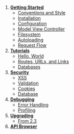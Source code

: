 1. **[Getting Started](start)**
   - [Conventions and Style](start.conventions)
   - [Installation](start.installation)
   - [Configuration](start.configuration)
   - [Model View Controller](start.mvc)
   - [Filesystem](start.filesystem)
   - [Autoloading](start.autoloading)
   - [Request Flow](start.flow)
2. **[Tutorials](tutorials)**
   - [Hello, World](tutorials.helloworld)
   - [Routes, URLs, and Links](tutorials.urls)
   - [Databases](tutorials.databases)
3. **[Security](security)**
   - [XSS](security.xss)
   - [Validation](security.validation)
   - [Cookies](security.cookies)
   - [Database](security.database)
4. **[Debugging](debugging)**
   - [Error Handling](debugging.errors)
   - [Profiling](debugging.profiling)
5. **[Upgrading](upgrading)**
   - [From 2.3](upgrading.23)
6. **[API Browser](api)**
